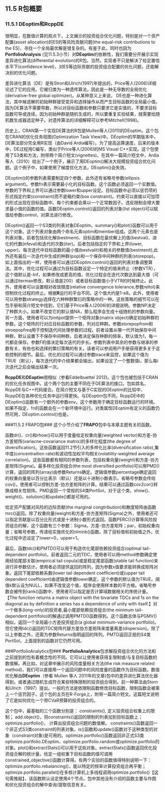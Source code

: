 ## 11.5 R包概要

### 11.5.1 DEoptim和RcppDE

很明显，在数值计算的观点下，上文展示的投资组合优化问题，特别是对一个资产配置(asset allocation)的ES的等风险贡献问题(the equal-risk contributions to the ES)，寻找一个全局最优解是很复杂的。有鉴于此，同时也因为 **PortfolioAnalysis** (见11.5.3小节）对**DEoptim**的依赖性，我们需要分开展示实现差异进化算法(differential evolution)的R包。当然，实现者不只是解决了给定置信水平下(confidence level)，对ES等边际贡献的投资组合配置的优化问题，还能解决别的优化问题。

差异进化算法（DE）是有Stron和Ulrich(1997)年提出的，Price等人(2006)详细论述了它的应用。它被归类为一种遗传算法，因此是一种无导数的全局优化(derivative-free global optimizer)。从某种意义上来说， DE也是一种进化算法，其中候选解的初始种群接受变异和选择操作从而产生目标函数的全局最小值。因为DE算法不需要导数，所以对目标函数和参数只要求它是实值的，不要求目标函数可导或连续。因为初始种群是随机生成的，所以要重复实验结果，就需要给随机数生成器选定种子。对遗传算法的详细解释可以参考Mitchell(1998)。

历史上，CRAN第一个实现DE算法的R包是Mullen等人(2011)的DEoptim。这个包在CRAN的优化任务视图(Optimization Task View)中。DEoptim的早期版本中，DE算法部分完全用R实现（由David Ardia编写）。为了提高运算速度，后来的版本中，DE过程用C编写，类似于Price等人(2006)的MS Visual C++实现。这个包使用了S3类和方法，附带两个简介短文(vignettes)。在其中一篇简介短文中，Ardia等人（2010）给出了一个例子，展示了用DEoptim()解决大规模投资组合优化问题。这个例子中，如果使用了梯度优化方法，DEoptim()会失效。

DEoptim()的参数列表需要制定四个参数，此外还有省略号参数(ellipsis argument)。参数fn表示需要最小化的目标函数。这个函数必须返回一个实数值。参数的下界和上界可以通过参数lower和upper设定。目标函数中必须以惩罚项的形式指定约束(constraint)而不是箱约束(box constraint)。约束可以直接以可加项的形式出现在目标函数中。每个约束都会乘以一个正常数因子。违反限制会增大要求最小值的函数的值。函数DEoptim.control()返回的列表对象(list object)可以赋值给参数control，对算法进行修改。

DEoptim()返回一个S3类的列表对象DEoptim，summary()和plot()函数可以用于这个对象。这个列表对象由两个命名元素optim和member组成。这两个元素也是列表对象。前者包括优化解(bestmem)、目标函数在最优解上的值(bestval)、进化的代数(nfeval)和迭代的次数(iter)。后者包括指定的下界和上界(lower, upper)、每次迭代中目标函数的最小值(bestvalit)和相关的参数值(bestmenit),此外还有最后一次迭代中生成的种群(pop)和一个保存中间种群的列表(storepop)。如上面指出的一样，使用者可以通过DEoptim.control()返回的列表对象调整算法。其中，优化过程可以通过为目标函数设定一个特定的值来终止（参数VTR），这个值默认是-Inf，如果修改成更高的值，优化过程会在迭代次数达到最大值（可以通过itermax修改，默认值是200）或者目标函数值小于VTR的时候终止。此外，使用者可以设置相对收敛限度(relative convergence tolerance,参数reltol)来控制优化过程的终止。根据**R**运行的平台不同，这个值大约是1-e8。此外，使用者可以用参数strategy选择在六种种群繁衍的策略中的一种。这些策略的细节可以在包手册和简介短文中找到，它们基于Price等人(2006)的详细说明。参数NP决定了种群大小。如果不改变它的默认值NA，那么程序会生成十组随机的参数向量。另一方面，使用者可以为initpot提供一个矩阵对象(matrix object)确定初始种群的参数。这个矩阵的行对应目标函数的参数，列对应种群。参数storepopfrom和stroepopfreq用于控制迭代间处理参数的过程。前者设置从哪一代开始保存中间种群，默认设置下不保存中间种群。后者决定保存种群的频率，默认值为1，每一代都会保存。参数F的值决定每次迭代的步长。参数列表中其余的参数与继承的参数有关，有些也和选择的繁衍策略的有关。读者可以参阅用户手册获得更多关于这些控制的细节。最后，优化的过程可以通过参数trace来监控，如果这个值为TRUE（默认），每次迭代的中介结果都会输出，如果设定了一个整数值i，那么每i次迭代之后会输出结果一次。

**RcppDE**和**DEoptim**很相似（参看Eddelbuettel 2012)。这个包也被包括于CRAN的优化任务视图中。这个两个包的主要不同在于DE算法的接口。包如其名，RcppDE与C++代码接合。在简介短文与基于C实现的DEoptim的比较中，RcppDE在各种优化任务中运行得更快。与DEoptim包不同，RcppDE中的DEoptim()函数有一个额外的参数env。这个参数用于确定目标函数运行的环境。如果不指定，fn的函数会在一个新环境中运行。对类属性DEoptim有定义的函数仍然可用，DEoptim.control()也是。

###11.5.2 FRAPO包###
这个小节介绍了**FRAPO**包中与本章主题有关的函数。

函数dr()、cr()和rhow()可以用于度量给定权重向量(weighted vector)和方差-协方差矩阵(variacne-covariance matrix)的多样化程度(the degree of diversification)。这些函数返回11.2节引入的多样化比率(diversification ratio),集中度(concentraition rate)和波动性加权平均相关(volatility-weighted average correlation)。这些函数都有相同的参数列表，包括权重向量(weight)和方差-协方差矩阵(Sigma)。最多样化投资组合(the most diversified portfolio)可以用PMD()计算，返回的阵列(array)由参数Returns确定。逻辑值参数percentage确定返回的权重向量是以百分比表示（默认）还是以十进制小数表示。省略号参数会传给cov()，使用者可以控制方差-协方差矩阵的计算。结果可以通过函数cov2cor()转换成相关性矩阵。PMD返回一个常规的S4类PortSol，对于这个类，show()、weight()、solution()和update()都是可用的。

给定资产配置对风险的边际贡献(the marginal congtribution)和散度矩阵由函数mrc()返回。除了权重向量(weight)和方差-协方差矩阵(Sigma)之外，使用者还可以指定贡献是以百分比形式或是十进制小数形式返回。函数PERC()计算等风险投资组合的解，这个函数有三个参数：Sigma，方差-协方差矩阵；par，初始权重向量；省略号参数，传递给实施优化的nlminb()函数。除了目标值和初始值之外，优化过程中还设定了lower=0，upper=1。

最后，函数tdc()和PMTD()可以用于构造优化尾部依赖投资组合(optimal tail-dependent portfolio)。前者返回二元的TDC，使用者可以用method参数确定使用经验尾部关联(empirical tail copula)或是稳定尾部函数(stable tail function)来进行非参数估计。使用者必须提供返回的阵列，因为参数x值要求能转换成矩阵对象。返回下尾部依赖系数(lower tail dependent coefficient)或(upper tail dependent coefficient)由逻辑值参数lower确定，这个参数的默认值为TRUE。阈值k默认设为NULL，如果不改变这个值，程序会使用样本数的平方根。省略号参数会被传到rank()函数中，使用者可以指定是否计算域数据相关的序统计量。【The function returns a matrix object with the bivariate TDCs and 1s on the diagonal as by definition a series has a dependence of unity with itself.】对一个做多(long-only)的投资者,最小尾部依赖投资组合(the minimum tail-dependent portifolio)的解通过调用PMTD()函数得到。这个函数总体与PGMV()相似，返回一个全局最小方差投资组合(a global minimum-variance portfolio)。但它使用tdc()返回的TDC矩阵代替方差协方差矩阵来度量离差(dispersion)。除了以上参数之外，还需为参数Returns指明返回的阵列。PMTD返回正规的S4类PortSol。上面提到的函数对它仍然可用。

###PortfolioAnalytics包###
**PortfolioAnalytics**包求解投资组合优化的方法和之前提到的包有着概念性的不同。它可以让使用者获得复限制或/与复目标函数的数值解。再比如，对这章中展示的风险度量相关方法(the risk measure related method)，我们可以直接用一个返回问题中的风险度量的函数作为目标函数。数值优化解由**DEoptim**（参看 Mullen 等人 2011年的文章)包中的差异进化算法优化器得到，或者通过随机生成符合某些特殊限制的投资组合得到。前一种算法由Storn和Ulrich（1997）提出。一般的方法是依限制函数修改目标函数，限制函数会被乘上一个惩罚因子。这个包的主页在R-Forge上，附带一篇简介短文。这篇短文说明了它是如何优化一个带CVaR预算的投资组合的。

这个包中，最基础的三个函数分别是： constraints(), 定义投资组合权重上的限制； add.object()，将constraints()返回的限制的列表加到目标函数上； optimize.portfolio()， 计算出投资组合问题的数值解。 constraints()函数返回一个非正式S3类constraint的列表对象。is()函数和update()函数对于这种类型的对象（constraint对象)是可用的。optimize.portfolio()函数返回非正式S3类optimize.portfolio.DEoptim、optimize.portfolio.random或optimize.portfolio的对象。plot()和extractStats()可以用于这些对象。extractStats()函数返回优化投资组合解的统计量。给定一组权重下目标函数的值可调用constrained_objective()函数计算得。有两个实验的函数值得特别说明一下：optimize.portfolio.rebalancing()，能以特定的频率计算投资组合再平衡； optimize.portfolio.parallel()在多核计算机上多线程调用optimize.portfolio()【这句需推敲】，该函数默认设定使用4个节点。包中其他没有介绍的函数主要与作图和优化投资组合的解中查询/提取信息有关。

